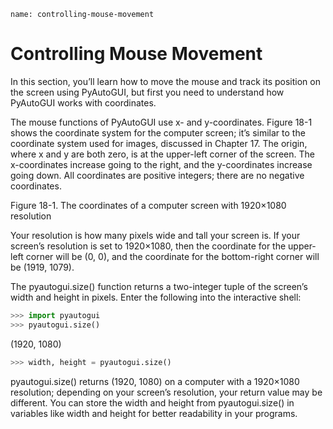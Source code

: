 ```ngMeta
name: controlling-mouse-movement
```
# Controlling Mouse Movement
In this section, you’ll learn how to move the mouse and track its position on the screen using PyAutoGUI, but first you need to understand how PyAutoGUI works with coordinates.

The mouse functions of PyAutoGUI use x- and y-coordinates. Figure 18-1 shows the coordinate system for the computer screen; it’s similar to the coordinate system used for images, discussed in Chapter 17. The origin, where x and y are both zero, is at the upper-left corner of the screen. The x-coordinates increase going to the right, and the y-coordinates increase going down. All coordinates are positive integers; there are no negative coordinates.

<!-- ![image](assets/000011.jpg)
 -->
Figure 18-1. The coordinates of a computer screen with 1920×1080 resolution

Your resolution is how many pixels wide and tall your screen is. If your screen’s resolution is set to 1920×1080, then the coordinate for the upper-left corner will be (0, 0), and the coordinate for the bottom-right corner will be (1919, 1079).

The pyautogui.size() function returns a two-integer tuple of the screen’s width and height in pixels. Enter the following into the interactive shell:

```python
>>> import pyautogui
>>> pyautogui.size()
```
(1920, 1080)
```python
>>> width, height = pyautogui.size()
```
pyautogui.size() returns (1920, 1080) on a computer with a 1920×1080 resolution; depending on your screen’s resolution, your return value may be different. You can store the width and height from pyautogui.size() in variables like width and height for better readability in your programs.

